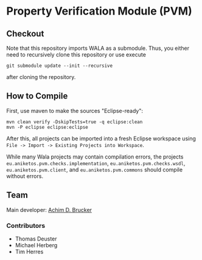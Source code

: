 # Property Verification Module (PVM)

## Checkout
Note that this repository imports WALA as a submodule. Thus, 
you either need to recursively clone this repository or use 
execute 
```
git submodule update --init --recursive
```
after cloning the repository.

## How to Compile  
First, use maven to make the sources "Eclipse-ready":
```
mvn clean verify -DskipTests=true -q eclipse:clean 
mvn -P eclipse eclipse:eclipse
```
After this, all projects can be imported into a fresh Eclipse
workspace using `File -> Import -> Existing Projects into Workspace`.

While many Wala projects may contain compilation errors, the projects
`eu.aniketos.pvm.checks.implementation`,  `eu.aniketos.pvm.checks.wsdl`,
`eu.aniketos.pvm.client`, and `eu.aniketos.pvm.commons` should compile
without errors. 

## Team 
Main developer: [Achim D. Brucker](http://www.brucker.ch/)

### Contributors
* Thomas Deuster
* Michael Herberg
* Tim Herres
